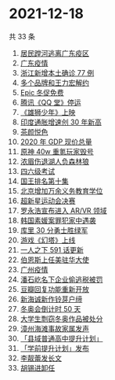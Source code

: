 # 2021-12-18

共 33 条

<!-- BEGIN -->
<!-- 最后更新时间 Sat Dec 18 2021 15:13:15 GMT+0800 (China Standard Time) -->

1. [居民蹚河逃离广东疫区](https://www.zhihu.com/search?q=广东疫情)
1. [广东疫情](https://www.zhihu.com/search?q=广东疫情)
1. [浙江新增本土确诊 77 例](https://www.zhihu.com/search?q=浙江疫情)
1. [多个品牌和王力宏解约](https://www.zhihu.com/search?q=王力宏合作)
1. [Epic 冬促免费](https://www.zhihu.com/search?q=epic)
1. [腾讯《QQ 堂》停运](https://www.zhihu.com/search?q=QQ堂)
1. [《雄狮少年》上映](https://www.zhihu.com/search?q=雄狮少年)
1. [印度通胀增速创 30 年新高](https://www.zhihu.com/search?q=印度通胀)
1. [茶颜悦色](https://www.zhihu.com/search?q=茶颜悦色)
1. [2020 年 GDP 现价总量](https://www.zhihu.com/search?q=2020GDP)
1. [原神 40w 重氪玩家毁号](https://www.zhihu.com/search?q=原神)
1. [浓眉伤退湖人负森林狼](https://www.zhihu.com/search?q=湖人)
1. [四六级考试](https://www.zhihu.com/search?q=四六级考试)
1. [国王排名第十集](https://www.zhihu.com/search?q=国王排名)
1. [北京增加万余义务教育学位](https://www.zhihu.com/search?q=义务教育学位)
1. [超新星运动会决赛](https://www.zhihu.com/search?q=超新星运动会)
1. [罗永浩宣布进入 AR/VR 领域](https://www.zhihu.com/search?q=罗永浩)
1. [韩国素媛案罪犯家中遇袭](https://www.zhihu.com/search?q=素媛案罪犯)
1. [库里 30 分勇士胜绿军](https://www.zhihu.com/search?q=勇士)
1. [游戏《幻塔》上线](https://www.zhihu.com/search?q=幻塔)
1. [一人之下 591 话更新](https://www.zhihu.com/search?q=一人之下)
1. [伯恩斯上任美驻华大使](https://www.zhihu.com/search?q=美国驻华大使)
1. [广州疫情](https://www.zhihu.com/search?q=广州疫情)
1. [潘石屹名下企业偷逃税被罚](https://www.zhihu.com/search?q=潘石屹)
1. [豆瓣回复功能重新开放](https://www.zhihu.com/search?q=豆瓣回复)
1. [新海诚新作铃芽户缔](https://www.zhihu.com/search?q=铃芽户缔)
1. [冬奥会倒计时 50 天](https://www.zhihu.com/search?q=冬奥会)
1. [大学生剽窃冬奥作品被处分](https://www.zhihu.com/search?q=吉林动画学院)
1. [漳州海滩事故家属发声](https://www.zhihu.com/search?q=福建漳州海滩)
1. [「县域普通高中提升计划」](https://www.zhihu.com/search?q=县域普通高中)
1. [「学前提升计划」发布](https://www.zhihu.com/search?q=学前提升计划)
1. [李靓蕾发长文](https://www.zhihu.com/search?q=王力宏)
1. [胡锡进卸任](https://www.zhihu.com/search?q=胡锡进)

<!-- END -->
